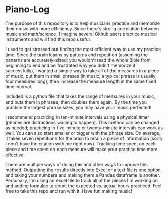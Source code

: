 # Piano-Log
The purpose of this repository is to help musicians practice and memorize their music with more efficiency.  Since there's strong correlation between music and math/science, I imagine several Github users practice musical instruments and will find this repo useful.

I used to get stressed out finding the most efficient way to use my practice time.  Since the brain learns by patterns and repetition (assuming the patterns are accurately-sized; you wouldn't read the whole Bible from beginning to end and be frustrated why you didn't memorize it successfully), I wanted a simple way to take all of the measures in a piece of music, put them in small phrases (in music, a typical phrase is usually four measures long), then increase the measure length in the same fixed time interval.

Included is a python file that takes the range of measures in your music, and puts them in phrases, then doubles them again.  By the time you practice the largest phrase sizes, you may have your music perfected!

I recommend practicing in ten-minute intervals using a physical timer (phones are distractions waiting to happen). This method can be changed as needed; practicing in five-minute or twenty-minute intervals can work as well.  You can also start smaller or bigger with the phrase size.  On average, it takes seven repetitions for the brain to retain a piece of information (sorry I don't have the citation with me right now).  Tracking time spent on each piece and time spent on each measure will make your practice time more effective.

There are multiple ways of doing this and other ways to improve this method.  Outputting the results directly into Excel or a text file is one option, and taking your numbers and making them a Pandas dataframe is another. Personally, I'm using an excel file to track all of the pieces I'm working on and adding formulae to count the expected vs. actual hours practiced. Feel free to take this repo and run with it.  Have fun making music!
